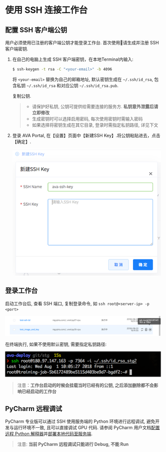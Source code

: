# 使用 SSH 连接工作台

## 配置 SSH 客户端公钥

用户必须使用已注册的客户端公钥才能登录工作台. 首次使用请生成并注册 SSH 客户端密钥.

1. 在自己的电脑上生成 SSH 客户端密钥，在本地Terminal内输入:

    ```sh
    $ ssh-keygen -t rsa -C "<your-email>" -b 4096
    ```

    将 `<your-email>` 替换为自己的邮箱地址, 默认密钥生成在 `~/.ssh/id_rsa`, 包含私钥 `~/.ssh/id_rsa` 和对应公钥 `~/.ssh/id_rsa.pub`.

    复制公钥.

    > - 请保护好私钥, 公钥可提供给需要连接的服务方. **私钥意外泄露后请立即修改**
    > - 生成密钥时可以选择启用密码, 每次使用密钥时需输入密码
    > - 如果选择将密钥生成在其它目录, 登录时需指定私钥路径, 详见下文


2. 登录 AVA Portal, 在【设置】页面中【新建SSH Key】.将公钥粘贴进去，点击【确定】.

    ![new public key](/images/ch-05/5.6/new-public-key.png)

## 登录工作台

启动工作台后, 查看 SSH 端口, 复制登录命令, 如 `ssh root@<server-ip> -p <port>` 

![copy command](/images/ch-05/5.6/copy-command.png)

在终端执行, 如果不使用默认密钥, 需要指定私钥路径:

![login](/images/ch-05/5.6/login.png)

> 注意：**工作台启动的时候会挂载当时已经有的公钥, 之后添加删除都不会影响已经启动的工作台**

## PyCharm 远程调试

PyCharm 专业版可以通过 SSH 使用服务端的 Python 环境进行远程调试, 避免开发与运行环境不一致, 且可以直接调试 GPU
代码. 请参阅 PyCharm 用户文档[配置 远程 Python 解释器](https://www.jetbrains.com/help/pycharm/configuring-remote-interpreters-via-ssh.html)并[部署本地代码至服务端](https://www.jetbrains.com/help/pycharm/remote-debugging-with-product.html).

> 注意: **当前 PyCharm 远程调试只能进行 Debug, 不能 Run**
